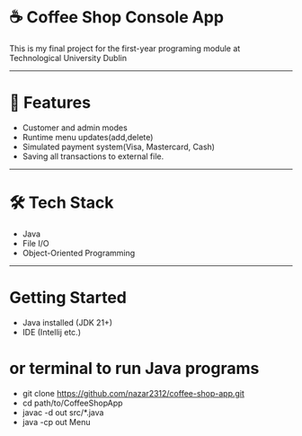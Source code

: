 # ☕ Coffee Shop Console App
This is my final project for the first-year programing module at Technological University Dublin

---

# 📌 Features

- Customer and admin modes
- Runtime menu updates(add,delete)
- Simulated payment system(Visa, Mastercard, Cash)
- Saving all transactions to external file.

---

# 🛠️ Tech Stack

- Java
- File I/O
- Object-Oriented Programming

---

# Getting Started

- Java installed (JDK 21+)
- IDE (Intellij etc.)

# or terminal to run Java programs

- git clone https://github.com/nazar2312/coffee-shop-app.git
- cd path/to/CoffeeShopApp
- javac -d out src/*.java
- java -cp out Menu
   
